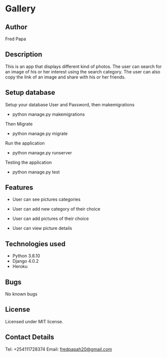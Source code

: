 # Gallery

## Author
Fred Papa
## Description
This is an app that displays different kind of photos. The user can search for an image of his or her interest using the search category. The user can also copy the link of an image and share with his or her friends.

## Setup database

Setup your database User and Password, then makemigrations
* python manage.py makemigrations 

Then Migrate
* python manage.py migrate 

Run the application
* python manage.py runserver 

Testing the application
* python manage.py test 

## Features

- User can see pictures categories

- User can add new category of their choice

- User can add pictures of their choice

- User can view picture details


## Technologies used

- Python 3.8.10
- Django 4.0.2
- Heroku

## Bugs
No known bugs


## License

Licensed under MIT license.

## Contact Details
Tel: +254111728374
Email: fredpapah20@gmail.com